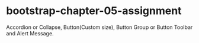 # bootstrap-chapter-05-assignment
Accordion or Collapse, Button(Custom size), Button Group or Button Toolbar and Alert Message.
